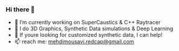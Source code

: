 ### Hi there 👋

<!--
**MMehdiMousavi/MMehdiMousavi** is a ✨ _special_ ✨ repository because its `README.md` (this file) appears on your GitHub profile. -->

- 🔭 I’m currently working on SuperCaustics & C++ Raytracer
- 🌱 I do 3D Graphics, Synthetic Data simulations & Deep Learning
- 👯 If youre looking for customized synthetic data, I can help!
- 📫 reach me: mehdimousavi.redcap@gmail.com

